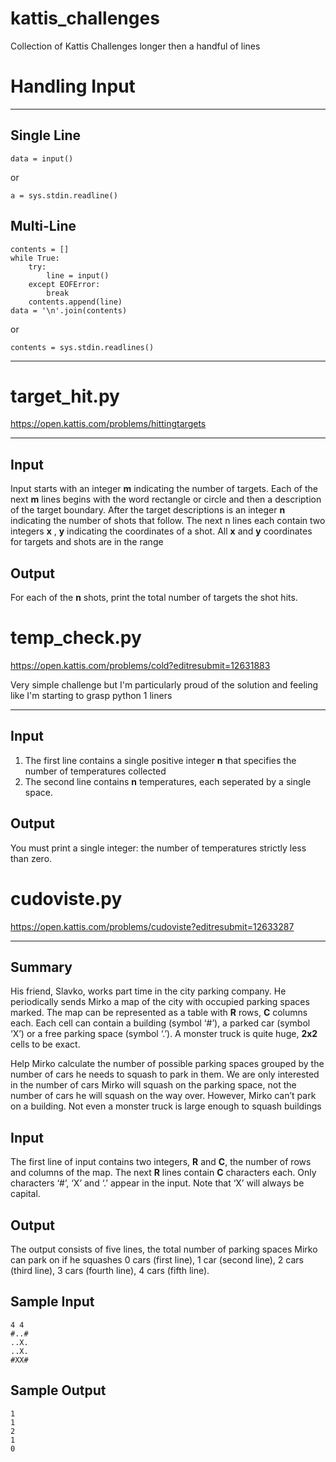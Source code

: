 # kattis_challenges
Collection of Kattis Challenges longer then a handful of lines

# Handling Input
---
## Single Line
```
data = input()
```
or
```
a = sys.stdin.readline()
```

## Multi-Line
```
contents = []
while True:
    try:
        line = input()
    except EOFError:
        break
    contents.append(line)
data = '\n'.join(contents)
```
or
```
contents = sys.stdin.readlines()
```
---

# target_hit.py

https://open.kattis.com/problems/hittingtargets

---
## Input
Input starts with an integer **m** indicating the number of targets.
Each of the next **m** lines begins with the word rectangle or circle and then a description of the target boundary.
After the target descriptions is an integer **n** indicating the number of shots that follow.
The next n lines each contain two integers **x** , **y** indicating the coordinates of a shot. All **x** and **y** coordinates for targets and shots are in the range

## Output
For each of the **n** shots, print the total number of targets the shot hits.

# temp_check.py

https://open.kattis.com/problems/cold?editresubmit=12631883

Very simple challenge but I'm particularly proud of the solution and feeling like I'm starting to grasp python 1 liners

---
## Input 
1. The first line contains a single positive integer **n** that specifies the number of temperatures collected
2. The second line contains **n** temperatures, each seperated by a single space.

## Output
You must print a single integer: the number of temperatures strictly less than zero.

# cudoviste.py

https://open.kattis.com/problems/cudoviste?editresubmit=12633287

---
## Summary
His friend, Slavko, works part time in the city parking company. He periodically sends Mirko a map of the city with occupied parking spaces marked. The map can be represented as a table with **R** rows, **C** columns each. Each cell can contain a building (symbol ‘#’), a parked car (symbol ‘X’) or a free parking space (symbol ‘.’). A monster truck is quite huge, **2x2** cells to be exact.

Help Mirko calculate the number of possible parking spaces grouped by the number of cars he needs to squash to park in them. We are only interested in the number of cars Mirko will squash on the parking space, not the number of cars he will squash on the way over. However, Mirko can’t park on a building. Not even a monster truck is large enough to squash buildings

## Input
The first line of input contains two integers, **R** and **C**, the number of rows and columns of the map.
The next **R** lines contain **C** characters each. Only characters ‘#’, ‘X’ and ‘.’ appear in the input. Note that ‘X’ will always be capital.

## Output
The output consists of five lines, the total number of parking spaces Mirko can park on if he squashes 
0 cars (first line), 
1 car (second line), 
2 cars (third line), 
3 cars (fourth line), 
4 cars (fifth line).

## Sample Input
```
4 4
#..#
..X.
..X.
#XX#
```
## Sample Output
```
1
1
2
1
0
```